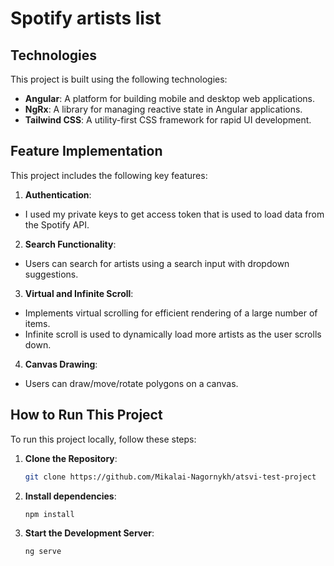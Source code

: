 # Spotify artists list

## Technologies

This project is built using the following technologies:

- **Angular**: A platform for building mobile and desktop web applications.
- **NgRx**: A library for managing reactive state in Angular applications.
- **Tailwind CSS**: A utility-first CSS framework for rapid UI development.

## Feature Implementation

This project includes the following key features:

1. **Authentication**:

- I used my private keys to get access token that is used to load data from the Spotify API.

2. **Search Functionality**:

- Users can search for artists using a search input with dropdown suggestions.

3. **Virtual and Infinite Scroll**:

- Implements virtual scrolling for efficient rendering of a large number of items.
- Infinite scroll is used to dynamically load more artists as the user scrolls down.

4. **Canvas Drawing**:

- Users can draw/move/rotate polygons on a canvas.

## How to Run This Project

To run this project locally, follow these steps:

1. **Clone the Repository**:

   ```bash
   git clone https://github.com/Mikalai-Nagornykh/atsvi-test-project

   ```

2. **Install dependencies**:

   ```bash
   npm install

   ```

3. **Start the Development Server**:
   ```bash
   ng serve
   ```
